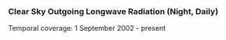 ### Clear Sky Outgoing Longwave Radiation (Night, Daily)
Temporal coverage: 1 September 2002 - present
